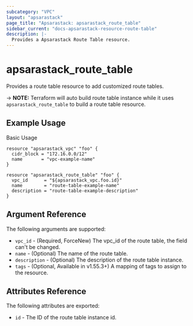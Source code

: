 ```yaml
---
subcategory: "VPC"
layout: "apsarastack"
page_title: "Apsarastack: apsarastack_route_table"
sidebar_current: "docs-apsarastack-resource-route-table"
description: |-
  Provides a Apsarastack Route Table resource.
---
```


# apsarastack\_route_table

Provides a route table resource to add customized route tables.

-> **NOTE:** Terraform will auto build route table instance while it uses `apsarastack_route_table` to build a route table resource.

## Example Usage

Basic Usage

```
resource "apsarastack_vpc" "foo" {
  cidr_block = "172.16.0.0/12"
  name       = "vpc-example-name"
}

resource "apsarastack_route_table" "foo" {
  vpc_id      = "${apsarastack_vpc.foo.id}"
  name        = "route-table-example-name"
  description = "route-table-example-description"
}
```

## Argument Reference

The following arguments are supported:

* `vpc_id` - (Required, ForceNew) The vpc_id of the route table, the field can't be changed.
* `name` - (Optional) The name of the route table.
* `description` - (Optional) The description of the route table instance.
* `tags` - (Optional, Available in v1.55.3+) A mapping of tags to assign to the resource.

## Attributes Reference

The following attributes are exported:

* `id` - The ID of the route table instance id.



